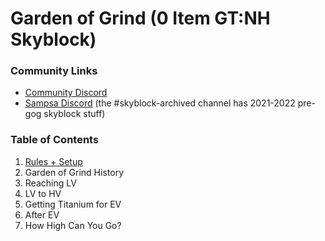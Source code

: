 # Garden of Grind (0 Item GT:NH Skyblock)

### Community Links
- [Community Discord](https://discord.gg/59SeScdfX8)
- [Sampsa Discord](https://discord.gg/yFrsUWD) (the #skyblock-archived channel has 2021-2022 pre-gog skyblock stuff)

### Table of Contents
1. [Rules + Setup](pages/rules.md)
2. Garden of Grind History
3. Reaching LV
4. LV to HV
5. Getting Titanium for EV
6. After EV
7. How High Can You Go?
